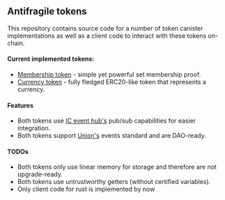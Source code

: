 ## Antifragile tokens

This repository contains source code for a number of token canister implementations as well as a client code to interact
with these tokens on-chain.

#### Current implemented tokens:

* [Membership token](./membership-token) - simple yet powerful set membership proof.
* [Currency token](./currency-token) - fully fledged ERC20-like token that represents a currency.

#### Features

* Both tokens use [IC event hub's](https://github.com/noil3000/ic-event-hub) pub/sub capabilities for easier
  integration.
* Both tokens support [Union's](https://github.com/noil3000/union) events standard and are DAO-ready.

#### TODOs

* Both tokens only use linear memory for storage and therefore are not upgrade-ready.
* Both tokens use untrustworthy getters (without certified variables).
* Only client code for rust is implemented by now